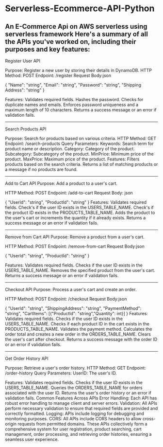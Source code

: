 # Serverless-Ecommerce-API-Python
An E-Commerce Api on AWS serverless using serverless framework
Here's a summary of all the APIs you've worked on, including their purposes and key features:
----------------------------------------------------------------------------------------------------------------------------
Register User API

Purpose: Register a new user by storing their details in DynamoDB.
HTTP Method: POST
Endpoint: /register
Request Body:json

{
  "Name": "string",
  "Email": "string",
  "Password": "string",
  "Shipping Address": "string"
}

Features:
Validates required fields.
Hashes the password.
Checks for duplicate names and emails.
Enforces password uniqueness and a maximum length of 10 characters.
Returns a success message or an error if validation fails.

------------------------------------------------------------------------------------------------------------------------------

Search Products API

Purpose: Search for products based on various criteria.
HTTP Method: GET
Endpoint: /search-products
Query Parameters:
Keywords: Search term for product name or description.
Category: Category of the product.
Subcategory: Subcategory of the product.
MinPrice: Minimum price of the product.
MaxPrice: Maximum price of the product.
Features:
Filters products based on the search criteria.
Returns a list of matching products or a message if no products are found.

--------------------------------------------------------------------------------------------------------
Add to Cart API
Purpose: Add a product to a user's cart.

HTTP Method: POST
Endpoint: /add-to-cart
Request Body: json

{
  "UserId": "string",
  "ProductId": "string"
}
Features:
Validates required fields.
Check's if the user ID exists in the USERS_TABLE_NAME.
Check's if the product ID exists in the PRODUCTS_TABLE_NAME.
Adds the product to the user's cart or increments the quantity if it already exists.
Returns a success message or an error if validation fails.

-----------------------------------------------------------------------------------------------------

Remove from Cart API
Purpose: Remove a product from a user's cart.

HTTP Method: POST
Endpoint: /remove-from-cart
Request Body:json

{
  "UserId": "string",
  "ProductId": "string"
}

Features:
Validates required fields.
Checks if the user ID exists in the USERS_TABLE_NAME.
Removes the specified product from the user's cart.
Returns a success message or an error if validation fails.

---------------------------------------------------------------------------------------------------------

Checkout API
Purpose: Process a user's cart and create an order.

HTTP Method: POST
Endpoint: /checkout
Request Body:json

{
  "UserId": "string",
  "ShippingAddress": "string",
  "PaymentMethod": "string",
  "CartItems": [{"ProductId": "string","Quantity": int}]
}
Features:
Validates required fields.
Checks if the user ID exists in the USERS_TABLE_NAME.
Checks if each product ID in the cart exists in the PRODUCTS_TABLE_NAME.
Validates the payment method.
Calculates the order total and creates a new order in the ORDERS_TABLE_NAME.
Clears the user's cart after checkout.
Returns a success message with the order ID or an error if validation fails.

-------------------------------------------------------------------------------------------------------------
Get Order History API

Purpose: Retrieve a user's order history.
HTTP Method: GET
Endpoint: /order-history
Query Parameters:
UserID: The user's ID.

Features:
Validates required fields.
Checks if the user ID exists in the USERS_TABLE_NAME.
Queries the ORDERS_TABLE_NAME for orders associated with the user ID.
Returns the user's order history or an error if validation fails.
Common Features Across APIs
Error Handling: Each API has robust error handling to manage client and server errors.
Validation: All APIs perform necessary validation to ensure that required fields are provided and correctly formatted.
Logging: APIs include logging for debugging and monitoring purposes.
CORS: All APIs include CORS headers to allow cross-origin requests from permitted domains.
These APIs collectively form a comprehensive system for user registration, product searching, cart management, order processing, and retrieving order histories, ensuring a seamless user experience.
